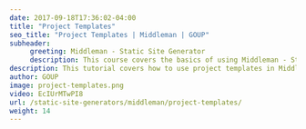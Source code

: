 ```yaml
---
date: 2017-09-18T17:36:02-04:00
title: "Project Templates"
seo_title: "Project Templates | Middleman | GOUP"
subheader:
     greeting: Middleman - Static Site Generator
     description: This course covers the basics of using Middleman - Static Site Generator. Work your way through the videos/articles and I'll teach you everything you need to know to create a professional and scalable website or blog!
description: This tutorial covers how to use project templates in Middleman -  Static Site Generator.
author: GOUP
image: project-templates.png
video: EcIUrMTwPI8
url: /static-site-generators/middleman/project-templates/
weight: 14
---
```

